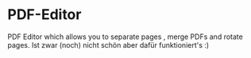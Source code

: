 # PDF-Editor
PDF Editor which allows you to separate pages , merge PDFs and rotate pages. 
Ist zwar (noch) nicht schön aber dafür funktioniert's :)
